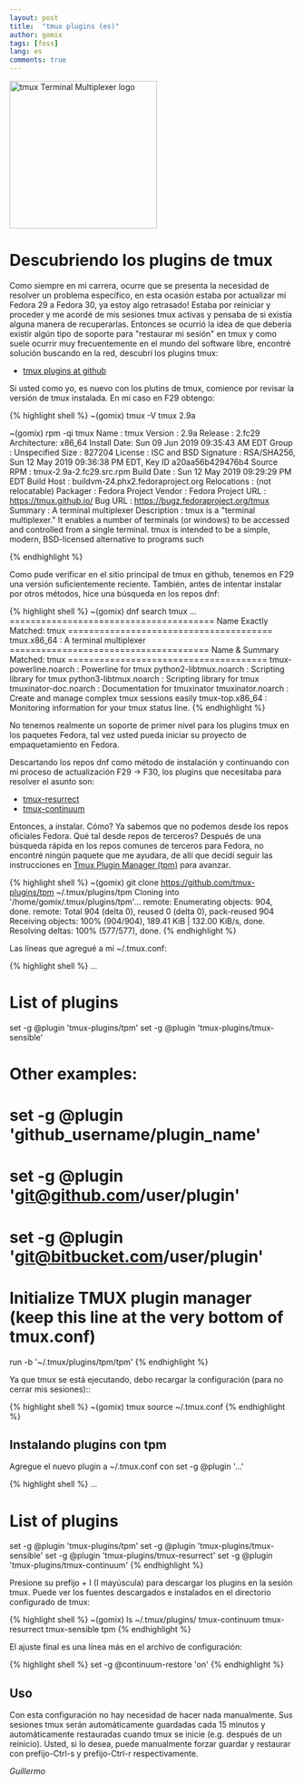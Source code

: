 ```yaml
---
layout: post
title:  "tmux plugins (es)"
author: gomix
tags: [foss]
lang: es
comments: true
---
```

<img src="/assets/images/tmux/tmux-logo-dark-medium.png" 
     alt="tmux Terminal Multiplexer logo" 
     class="img-fluid float-right m-2"
    width="260px">

# Descubriendo los plugins de tmux

Como siempre en mi carrera, ocurre que se presenta la necesidad de resolver un problema específico, en esta ocasión estaba por actualizar mi Fedora 29 a Fedora 30, ya estoy algo retrasado! Estaba por reiniciar y proceder y me acordé de mis sesiones tmux activas y pensaba de si existía alguna manera de recuperarlas. Entonces se ocurrió la idea de que debería existir algún tipo de soporte para "restaurar mi sesión" en tmux y como suele ocurrir muy frecuentemente en el mundo del software libre, encontré solución buscando en la red, descubrí los plugins tmux:

<!--more-->
* [tmux plugins at github](https://github.com/tmux-plugins)

Si usted como yo, es nuevo con los plutins de tmux,  comience por revisar la versión de tmux instalada. En mi caso en F29 obtengo:

{% highlight shell %}
~(gomix) tmux -V
tmux 2.9a

~(gomix) rpm -qi tmux
Name        : tmux
Version     : 2.9a
Release     : 2.fc29
Architecture: x86_64
Install Date: Sun 09 Jun 2019 09:35:43 AM EDT
Group       : Unspecified
Size        : 827204
License     : ISC and BSD
Signature   : RSA/SHA256, Sun 12 May 2019 09:36:38 PM EDT, Key ID a20aa56b429476b4
Source RPM  : tmux-2.9a-2.fc29.src.rpm
Build Date  : Sun 12 May 2019 09:29:29 PM EDT
Build Host  : buildvm-24.phx2.fedoraproject.org
Relocations : (not relocatable)
Packager    : Fedora Project
Vendor      : Fedora Project
URL         : https://tmux.github.io/
Bug URL     : https://bugz.fedoraproject.org/tmux
Summary     : A terminal multiplexer
Description :
tmux is a "terminal multiplexer."  It enables a number of terminals (or
windows) to be accessed and controlled from a single terminal.  tmux is
intended to be a simple, modern, BSD-licensed alternative to programs such

{% endhighlight %}

Como pude verificar en el sitio principal de tmux en github, tenemos en F29 una versión suficientemente reciente. También, antes de intentar instalar por otros métodos, hice una búsqueda en los repos dnf:

{% highlight shell %}
~(gomix) dnf search tmux
...
======================================= Name Exactly Matched: tmux =======================================
tmux.x86_64 : A terminal multiplexer
====================================== Name & Summary Matched: tmux ======================================
tmux-powerline.noarch : Powerline for tmux
python2-libtmux.noarch : Scripting library for tmux
python3-libtmux.noarch : Scripting library for tmux
tmuxinator-doc.noarch : Documentation for tmuxinator
tmuxinator.noarch : Create and manage complex tmux sessions easily
tmux-top.x86_64 : Monitoring information for your tmux status line.
{% endhighlight %}

No tenemos realmente un soporte de primer nivel para los plugins tmux en los paquetes Fedora, tal vez usted pueda iniciar su proyecto de empaquetamiento en Fedora.

Descartando los repos dnf como método de instalación y continuando con mi proceso de actualización F29 -> F30, los plugins que necesitaba para resolver el asunto son:

* [tmux-resurrect](https://github.com/tmux-plugins/tmux-resurrect)
* [tmux-continuum](https://github.com/tmux-plugins/tmux-continuum)

Entonces, a instalar. Cómo? Ya sabemos que no podemos desde los repos oficiales Fedora. Qué tal desde repos de terceros? Después de una búsqueda rápida en los repos comunes de terceros para Fedora, no encontré ningún paquete que me ayudara, de allí que decidí seguir las instrucciones en [Tmux Plugin Manager (tpm)](https://github.com/tmux-plugins/tpm) para avanzar.

{% highlight shell %}
~(gomix) git clone https://github.com/tmux-plugins/tpm ~/.tmux/plugins/tpm
Cloning into '/home/gomix/.tmux/plugins/tpm'...
remote: Enumerating objects: 904, done.
remote: Total 904 (delta 0), reused 0 (delta 0), pack-reused 904
Receiving objects: 100% (904/904), 189.41 KiB | 132.00 KiB/s, done.
Resolving deltas: 100% (577/577), done.
{% endhighlight %}

Las líneas que agregué a mi ~/.tmux.conf:

{% highlight shell %}
...
# List of plugins
set -g @plugin 'tmux-plugins/tpm'
set -g @plugin 'tmux-plugins/tmux-sensible'

# Other examples:
# set -g @plugin 'github_username/plugin_name'
# set -g @plugin 'git@github.com/user/plugin'
# set -g @plugin 'git@bitbucket.com/user/plugin'

# Initialize TMUX plugin manager (keep this line at the very bottom of tmux.conf)
run -b '~/.tmux/plugins/tpm/tpm'
{% endhighlight %}

Ya que tmux se está ejecutando, debo recargar la configuración (para no cerrar mis sesiones)::

{% highlight shell %}
~(gomix) tmux source ~/.tmux.conf
{% endhighlight %}

## Instalando plugins con tpm
    
Agregue el nuevo plugin a ~/.tmux.conf con set -g @plugin '...'

{% highlight shell %}
...
# List of plugins
set -g @plugin 'tmux-plugins/tpm'
set -g @plugin 'tmux-plugins/tmux-sensible'
set -g @plugin 'tmux-plugins/tmux-resurrect'
set -g @plugin 'tmux-plugins/tmux-continuum'
{% endhighlight %}

Presione su prefijo + I (I mayúscula) para descargar los plugins en la sesión tmux. Puede ver los fuentes descargados e instalados en el directorio configurado de tmux:

{% highlight shell %}
~(gomix) ls ~/.tmux/plugins/ 
tmux-continuum  tmux-resurrect  tmux-sensible  tpm
{% endhighlight %}

El ajuste final es una línea más en el archivo de configuración:

{% highlight shell %}
set -g @continuum-restore 'on'
{% endhighlight %}

## Uso

Con esta configuración no hay necesidad de hacer nada manualmente. Sus sesiones tmux serán automáticamente guardadas cada 15 minutos y automáticamente restauradas cuando tmux se inicie (e.g. después de un reinicio). Usted, si lo desea, puede manualmente forzar guardar y restaurar con prefijo-Ctrl-s y prefijo-Ctrl-r respectivamente.

_Guillermo_

